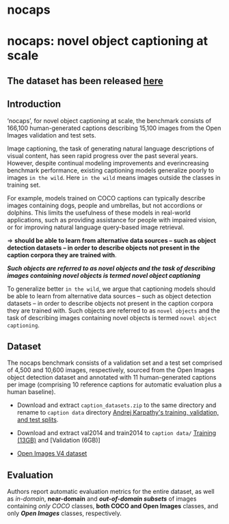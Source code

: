 # nocaps
# nocaps: novel object captioning at scale

## The dataset has been released [here](https://nocaps.org/)
## Introduction

‘nocaps’, for novel object captioning at scale,
the benchmark consists of 166,100 human-generated captions describing 15,100 images from the Open Images validation and test sets. 

Image captioning, the task of generating natural language descriptions of visual content, has seen rapid
progress over the past several years. However, despite continual modeling improvements and everincreasing benchmark performance, existing captioning models generalize poorly to images `in the wild`. Here `in the wild` means images outside the classes in training set.

For example, models trained on COCO captions can
typically describe images containing dogs, people and umbrellas, but not accordions or dolphins. This limits the usefulness of these models in real-world applications, such as
providing assistance for people with impaired vision, or for
improving natural language query-based image retrieval.

=> **should be able to learn from alternative data
sources – such as object detection datasets – in order to describe objects not present in the caption corpora they are
trained with**.

**_Such objects are referred to as novel objects
and the task of describing images containing novel objects
is termed novel object captioning_**

To generalize better `in the wild`, we argue that captioning models should be able to learn from alternative data
sources – such as object detection datasets – in order to describe objects not present in the caption corpora they are
trained with. Such objects are referred to as `novel objects`
and the task of describing images containing novel objects
is termed `novel object captioning`.

## Dataset

The nocaps benchmark consists of a validation set and a test set comprised of 4,500 and 10,600 images,
respectively, sourced from the Open Images object detection dataset and annotated with 11 human-generated
captions per image (comprising 10 reference captions for
automatic evaluation plus a human baseline).

- Download and extract `caption_datasets.zip` to the same directory and rename to `caption data` directory
[Andrej Karpathy's training, validation, and test splits](http://cs.stanford.edu/people/karpathy/deepimagesent/caption_datasets.zip).
- Download and extract val2014 and train2014 to `caption data/`
[Training (13GB)](http://images.cocodataset.org/zips/train2014.zip) and [Validation (6GB)]

- [Open Images V4 dataset](https://storage.googleapis.com/openimages/web/index.html)

## Evaluation
Authors report automatic evaluation metrics for the entire dataset, as well as
*in-domain*, **near-domain** and ***out-of-domain subsets*** of images containing *only COCO* classes, **both COCO and Open
Images** classes, and only ***Open Images*** classes, respectively.

